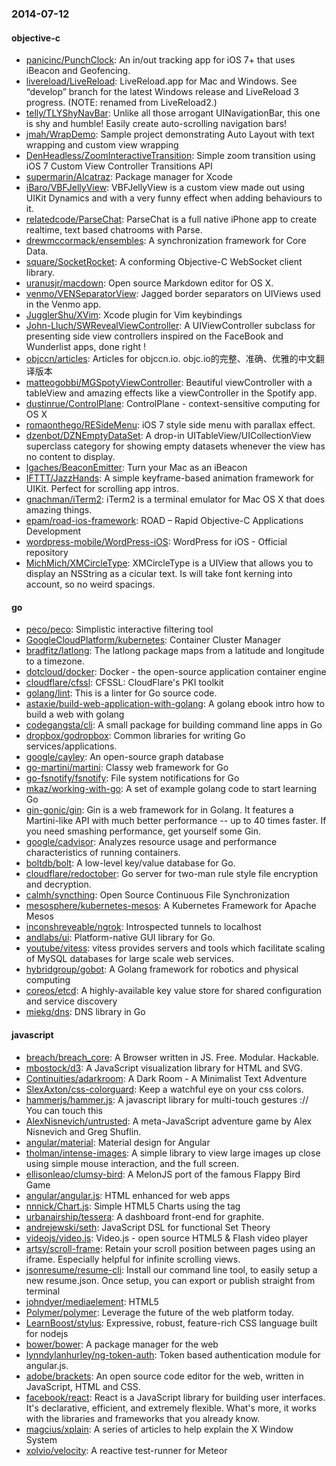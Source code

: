 ### 2014-07-12

#### objective-c
* [panicinc/PunchClock](https://github.com/panicinc/PunchClock): An in/out tracking app for iOS 7+ that uses iBeacon and Geofencing.
* [livereload/LiveReload](https://github.com/livereload/LiveReload): LiveReload.app for Mac and Windows. See “develop” branch for the latest Windows release and LiveReload 3 progress. (NOTE: renamed from LiveReload2.)
* [telly/TLYShyNavBar](https://github.com/telly/TLYShyNavBar): Unlike all those arrogant UINavigationBar, this one is shy and humble! Easily create auto-scrolling navigation bars!
* [jmah/WrapDemo](https://github.com/jmah/WrapDemo): Sample project demonstrating Auto Layout with text wrapping and custom view wrapping
* [DenHeadless/ZoomInteractiveTransition](https://github.com/DenHeadless/ZoomInteractiveTransition): Simple zoom transition using iOS 7 Custom View Controller Transitions API
* [supermarin/Alcatraz](https://github.com/supermarin/Alcatraz): Package manager for Xcode
* [iBaro/VBFJellyView](https://github.com/iBaro/VBFJellyView): VBFJellyView is a custom view made out using UIKit Dynamics and with a very funny effect when adding behaviours to it.
* [relatedcode/ParseChat](https://github.com/relatedcode/ParseChat): ParseChat is a full native iPhone app to create realtime, text based chatrooms with Parse.
* [drewmccormack/ensembles](https://github.com/drewmccormack/ensembles): A synchronization framework for Core Data.
* [square/SocketRocket](https://github.com/square/SocketRocket): A conforming Objective-C WebSocket client library.
* [uranusjr/macdown](https://github.com/uranusjr/macdown): Open source Markdown editor for OS X.
* [venmo/VENSeparatorView](https://github.com/venmo/VENSeparatorView): Jagged border separators on UIViews used in the Venmo app.
* [JugglerShu/XVim](https://github.com/JugglerShu/XVim): Xcode plugin for Vim keybindings
* [John-Lluch/SWRevealViewController](https://github.com/John-Lluch/SWRevealViewController): A UIViewController subclass for presenting side view controllers inspired on the FaceBook and Wunderlist apps, done right !
* [objccn/articles](https://github.com/objccn/articles): Articles for objccn.io. objc.io的完整、准确、优雅的中文翻译版本
* [matteogobbi/MGSpotyViewController](https://github.com/matteogobbi/MGSpotyViewController): Beautiful viewController with a tableView and amazing effects like a viewController in the Spotify app.
* [dustinrue/ControlPlane](https://github.com/dustinrue/ControlPlane): ControlPlane - context-sensitive computing for OS X
* [romaonthego/RESideMenu](https://github.com/romaonthego/RESideMenu): iOS 7 style side menu with parallax effect.
* [dzenbot/DZNEmptyDataSet](https://github.com/dzenbot/DZNEmptyDataSet): A drop-in UITableView/UICollectionView superclass category for showing empty datasets whenever the view has no content to display.
* [lgaches/BeaconEmitter](https://github.com/lgaches/BeaconEmitter): Turn your Mac as an iBeacon
* [IFTTT/JazzHands](https://github.com/IFTTT/JazzHands): A simple keyframe-based animation framework for UIKit. Perfect for scrolling app intros.
* [gnachman/iTerm2](https://github.com/gnachman/iTerm2): iTerm2 is a terminal emulator for Mac OS X that does amazing things.
* [epam/road-ios-framework](https://github.com/epam/road-ios-framework): ROAD – Rapid Objective-C Applications Development
* [wordpress-mobile/WordPress-iOS](https://github.com/wordpress-mobile/WordPress-iOS): WordPress for iOS - Official repository
* [MichMich/XMCircleType](https://github.com/MichMich/XMCircleType): XMCircleType is a UIView that allows you to display an NSString as a cicular text. Is will take font kerning into account, so no weird spacings.

#### go
* [peco/peco](https://github.com/peco/peco): Simplistic interactive filtering tool
* [GoogleCloudPlatform/kubernetes](https://github.com/GoogleCloudPlatform/kubernetes): Container Cluster Manager
* [bradfitz/latlong](https://github.com/bradfitz/latlong): The latlong package maps from a latitude and longitude to a timezone.
* [dotcloud/docker](https://github.com/dotcloud/docker): Docker - the open-source application container engine
* [cloudflare/cfssl](https://github.com/cloudflare/cfssl): CFSSL: CloudFlare's PKI toolkit
* [golang/lint](https://github.com/golang/lint): This is a linter for Go source code.
* [astaxie/build-web-application-with-golang](https://github.com/astaxie/build-web-application-with-golang): A golang ebook intro how to build a web with golang
* [codegangsta/cli](https://github.com/codegangsta/cli): A small package for building command line apps in Go
* [dropbox/godropbox](https://github.com/dropbox/godropbox): Common libraries for writing Go services/applications.
* [google/cayley](https://github.com/google/cayley): An open-source graph database
* [go-martini/martini](https://github.com/go-martini/martini): Classy web framework for Go
* [go-fsnotify/fsnotify](https://github.com/go-fsnotify/fsnotify): File system notifications for Go
* [mkaz/working-with-go](https://github.com/mkaz/working-with-go): A set of example golang code to start learning Go
* [gin-gonic/gin](https://github.com/gin-gonic/gin): Gin is a web framework for in Golang. It features a Martini-like API with much better performance -- up to 40 times faster. If you need smashing performance, get yourself some Gin.
* [google/cadvisor](https://github.com/google/cadvisor): Analyzes resource usage and performance characteristics of running containers.
* [boltdb/bolt](https://github.com/boltdb/bolt): A low-level key/value database for Go.
* [cloudflare/redoctober](https://github.com/cloudflare/redoctober): Go server for two-man rule style file encryption and decryption.
* [calmh/syncthing](https://github.com/calmh/syncthing): Open Source Continuous File Synchronization
* [mesosphere/kubernetes-mesos](https://github.com/mesosphere/kubernetes-mesos): A Kubernetes Framework for Apache Mesos
* [inconshreveable/ngrok](https://github.com/inconshreveable/ngrok): Introspected tunnels to localhost
* [andlabs/ui](https://github.com/andlabs/ui): Platform-native GUI library for Go.
* [youtube/vitess](https://github.com/youtube/vitess): vitess provides servers and tools which facilitate scaling of MySQL databases for large scale web services.
* [hybridgroup/gobot](https://github.com/hybridgroup/gobot): A Golang framework for robotics and physical computing
* [coreos/etcd](https://github.com/coreos/etcd): A highly-available key value store for shared configuration and service discovery
* [miekg/dns](https://github.com/miekg/dns): DNS library in Go

#### javascript
* [breach/breach_core](https://github.com/breach/breach_core): A Browser written in JS. Free. Modular. Hackable.
* [mbostock/d3](https://github.com/mbostock/d3): A JavaScript visualization library for HTML and SVG.
* [Continuities/adarkroom](https://github.com/Continuities/adarkroom): A Dark Room - A Minimalist Text Adventure
* [SlexAxton/css-colorguard](https://github.com/SlexAxton/css-colorguard): Keep a watchful eye on your css colors.
* [hammerjs/hammer.js](https://github.com/hammerjs/hammer.js): A javascript library for multi-touch gestures :// You can touch this
* [AlexNisnevich/untrusted](https://github.com/AlexNisnevich/untrusted): A meta-JavaScript adventure game by Alex Nisnevich and Greg Shuflin.
* [angular/material](https://github.com/angular/material): Material design for Angular
* [tholman/intense-images](https://github.com/tholman/intense-images): A simple library to view large images up close using simple mouse interaction, and the full screen.
* [ellisonleao/clumsy-bird](https://github.com/ellisonleao/clumsy-bird): A MelonJS port of the famous Flappy Bird Game
* [angular/angular.js](https://github.com/angular/angular.js): HTML enhanced for web apps
* [nnnick/Chart.js](https://github.com/nnnick/Chart.js): Simple HTML5 Charts using the <canvas> tag
* [urbanairship/tessera](https://github.com/urbanairship/tessera): A dashboard front-end for graphite.  
* [andrejewski/seth](https://github.com/andrejewski/seth): JavaScript DSL for functional Set Theory
* [videojs/video.js](https://github.com/videojs/video.js): Video.js - open source HTML5 & Flash video player
* [artsy/scroll-frame](https://github.com/artsy/scroll-frame): Retain your scroll position between pages using an iframe. Especially helpful for infinite scrolling views.
* [jsonresume/resume-cli](https://github.com/jsonresume/resume-cli): Install our command line tool, to easily setup a new resume.json. Once setup, you can export or publish straight from terminal
* [johndyer/mediaelement](https://github.com/johndyer/mediaelement): HTML5 <audio> or <video> player with Flash and Silverlight shims that mimics the HTML5 MediaElement API, enabling a consistent UI in all browsers.
* [Polymer/polymer](https://github.com/Polymer/polymer): Leverage the future of the web platform today.
* [LearnBoost/stylus](https://github.com/LearnBoost/stylus): Expressive, robust, feature-rich CSS language built for nodejs
* [bower/bower](https://github.com/bower/bower): A package manager for the web
* [lynndylanhurley/ng-token-auth](https://github.com/lynndylanhurley/ng-token-auth): Token based authentication module for angular.js.
* [adobe/brackets](https://github.com/adobe/brackets): An open source code editor for the web, written in JavaScript, HTML and CSS.
* [facebook/react](https://github.com/facebook/react): React is a JavaScript library for building user interfaces. It's declarative, efficient, and extremely flexible. What's more, it works with the libraries and frameworks that you already know.
* [magcius/xplain](https://github.com/magcius/xplain): A series of articles to help explain the X Window System
* [xolvio/velocity](https://github.com/xolvio/velocity): A reactive test-runner for Meteor
